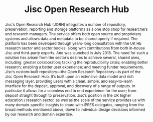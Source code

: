 ---
abstract: 'Jisc’s Open Research Hub (JORH) integrates a number of repository, preservation,
  reporting and storage platforms as a one stop shop for researchers and research
  managers. The service offers both open source and proprietary systems and allows
  data and metadata to be shared openly if required. The platform has been developed
  through years-long consultation with the UK HE research sector and sector bodies,
  along with contributions from both in-house Jisc and third-party experts. And was
  launched in July 2018.

  The need for such a solution has arisen from the sector’s desires to achieve several,
  shared aims, including: greater collaboration; tackling the reproducibility crisis;
  enabling better research; enabling a better user experience; and meeting funder
  requirements.

  Jisc’s custom-built repository—the Open Research Repository—is part of the Jisc
  Open Research Hub. It’s built upon an extensive data model and rich messaging layer,
  providing users with a clean, simple, and easy-to-learn interface for the deposit,
  approval, and discovery of a range of outputs. In particular it allows for a seamless
  end to end experience for the user; from deposit straight through to preservation.

  Jisc’s position in the UK higher education / research sector, as well as the scale
  of the service provides us with many domain-specific insights to share with iPRES
  delegates, ranging from the broad methods mentioned above, down to individual design
  decisions informed by our research and domain expertise.'
creators:
- Davey, Tom
- Fripp, Dom
- Burland, Tamsin
- Kaye, John
- Stokes, Paul
date: null
document_url: https://services.phaidra.univie.ac.at/api/object/o:1082722/download
grand_parent: iPRES
institutions: []
keywords: []
landing_page_url: https://phaidra.univie.ac.at/o:1082722
language: eng
layout: publication
license: CC BY 4.0 International
notes_url: null
parent: iPRES 2019
publication_type: paper
size: 158149
slides_url: null
source_name: iPRES
title: 'Jisc Open Research Hub '
year: 2019
---